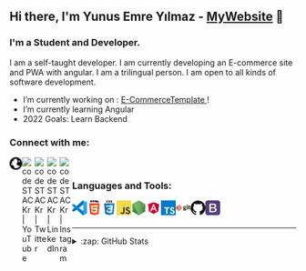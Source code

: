 ## Hi there, I'm Yunus Emre Yılmaz - [MyWebsite] 👋 


### I'm a Student and Developer.

I am a self-taught developer. I am currently developing an E-commerce site and PWA with angular. I am a trilingual person. I am open to all kinds of software development.

-  I’m currently working on : [E-CommerceTemplate ][E-CommerceTemplate]!
-  I’m currently learning Angular
-  2022 Goals: Learn Backend

### Connect with me:

[<img align="left" alt="codeSTACKr.com" width="22px" src="https://raw.githubusercontent.com/iconic/open-iconic/master/svg/globe.svg" />][MyWebsite]
[<img align="left" alt="codeSTACKr | YouTube" width="22px" src="https://cdn.jsdelivr.net/npm/simple-icons@v3/icons/twitch.svg" />][twitch]
[<img align="left" alt="codeSTACKr | Twitter" width="22px" src="https://cdn.jsdelivr.net/npm/simple-icons@v3/icons/twitter.svg" />][twitter]
[<img align="left" alt="codeSTACKr | LinkedIn" width="22px" src="https://cdn.jsdelivr.net/npm/simple-icons@v3/icons/linkedin.svg" />][linkedin]
[<img align="left" alt="codeSTACKr | Instagram" width="22px" src="https://cdn.jsdelivr.net/npm/simple-icons@v3/icons/instagram.svg" />][instagram]

<br />

### Languages and Tools:

[<img align="left" alt="Visual Studio Code" width="26px" src="https://raw.githubusercontent.com/github/explore/80688e429a7d4ef2fca1e82350fe8e3517d3494d/topics/visual-studio-code/visual-studio-code.png" />][vscode]
[<img align="left" alt="HTML5" width="26px" src="https://raw.githubusercontent.com/github/explore/80688e429a7d4ef2fca1e82350fe8e3517d3494d/topics/html/html.png" />][html]
[<img align="left" alt="CSS" width="26px" src="https://raw.githubusercontent.com/github/explore/80688e429a7d4ef2fca1e82350fe8e3517d3494d/topics/css/css.png" />][css]
[<img align="left" alt="JavaScript" width="26px" src="https://raw.githubusercontent.com/github/explore/80688e429a7d4ef2fca1e82350fe8e3517d3494d/topics/javascript/javascript.png" />][javascript]
[<img align="left" alt="Node.js" width="26px" src="https://raw.githubusercontent.com/github/explore/80688e429a7d4ef2fca1e82350fe8e3517d3494d/topics/nodejs/nodejs.png" />][nodejs]
[<img align="left" alt="Angular" width="26px" src="https://raw.githubusercontent.com/github/explore/80688e429a7d4ef2fca1e82350fe8e3517d3494d/topics/angular/angular.png" />][angular]
[<img align="left" alt="TypeScript" width="26px" src="https://raw.githubusercontent.com/github/explore/80688e429a7d4ef2fca1e82350fe8e3517d3494d/topics/typescript/typescript.png" />][typescript]
[<img align="left" alt="Git" width="26px" src="https://raw.githubusercontent.com/github/explore/80688e429a7d4ef2fca1e82350fe8e3517d3494d/topics/git/git.png" />][git]
[<img align="left" alt="GitHub" width="26px" src="https://raw.githubusercontent.com/github/explore/78df643247d429f6cc873026c0622819ad797942/topics/github/github.png" />][github]
[<img align="left" alt="Bootstrap" width="26px" src="https://raw.githubusercontent.com/github/explore/80688e429a7d4ef2fca1e82350fe8e3517d3494d/topics/bootstrap/bootstrap.png" />][bootstrap]

<br />
<br />

---

<details>
  <summary>:zap: GitHub Stats</summary>

<p><img align="left" src="https://github-readme-stats.vercel.app/api/top-langs?username=yeyilmaz99&show_icons=true&locale=en&layout=compact" alt="yeyilmaz99" /></p>

<br />

<p>&nbsp;<img align="center" src="https://github-readme-stats.vercel.app/api?username=yeyilmaz99&show_icons=true&locale=en" alt="yeyilmaz99" /></p>



</details>





[MyWebsite]: http://yeyilmaz.tk/index.html
[twitter]: https://twitter.com/yeyilmaz99
[twitch]: https://twitch.tv/malmenk
[instagram]: https://instagram.com/yeyilmaz99
[linkedin]: https://linkedin.com/in/yeyilmaz
[vscode]: https://code.visualstudio.com/
[html]: https://www.w3schools.com/html/
[css]: https://www.w3schools.com/css/
[javascript]: https://www.w3schools.com/js/
[nodejs]: https://nodejs.org/en/
[angular]: https://angular.io/
[typescript]: https://www.typescriptlang.org/
[git]: https://git-scm.com/
[github]: https://github.com/yeyilmaz99
[E-CommerceTemplate]: https://github.com/yeyilmaz99/E-CommerceTemplate
[bootstrap]: https://getbootstrap.com/

